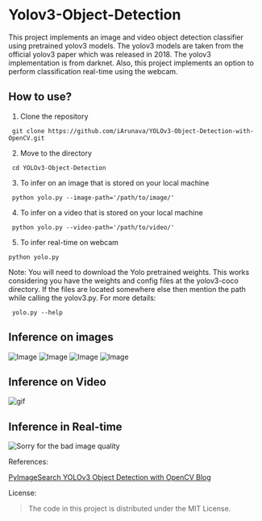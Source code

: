 # Yolov3-Object-Detection

This project implements an image and video object detection classifier using pretrained yolov3 models. The yolov3 models are taken from the official yolov3 paper which was released in 2018. The yolov3 implementation is from darknet. Also, this project implements an option to perform classification real-time using the webcam.

## How to use?
1. Clone the repository

  ` git clone https://github.com/iArunava/YOLOv3-Object-Detection-with-OpenCV.git`
  
2. Move to the directory

  ` cd YOLOv3-Object-Detection`
  
3. To infer on an image that is stored on your local machine

  ` python yolo.py --image-path='/path/to/image/'`
  
4. To infer on a video that is stored on your local machine

  ` python yolo.py --video-path='/path/to/video/'`
  
5. To infer real-time on webcam

  `python yolo.py`

Note: You will need to download the Yolo pretrained weights. This works considering you have the weights and config files at the yolov3-coco directory.
If the files are located somewhere else then mention the path while calling the yolov3.py. 
For more details:

` yolo.py --help`

## Inference on images

![Image](images/4.png)
![Image](images/2.png)
![Image](images/1.png)
![Image](images/5.png)


## Inference on Video

![gif](images/demo.gif)

## Inference in Real-time

![Sorry for the bad image quality](images/3.png)


References:

[PyImageSearch YOLOv3 Object Detection with OpenCV Blog](https://www.pyimagesearch.com/2018/11/12/yolo-object-detection-with-opencv/)

License:
> The code in this project is distributed under the MIT License.
